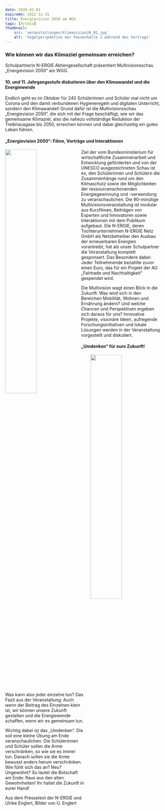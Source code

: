 ```yaml
---
date: 2020-01-01
expireOn: 2022-12-31
title: Energievision 2050 am WGG
tags: [Archiv]
thumbnail: 
    src: 'veranstaltungen/klimavision20_01.jpg'
    alt: 'Vogelperspektive der Pausenhalle 1 während des Vortrags' 
---
```




### Wie können wir das Klimaziel gemeinsam erreichen?

Schulpartnerin N-ERGIE Aktiengesellschaft präsentiert Multivisionsschau „Energievision 2050“ am WGG.

#### 10. und 11. Jahrgangsstufe diskutieren über den Klimawandel und die Energiewende

Endlich geht es im Oktober für 240 Schülerinnen und Schüler mal nicht um Corona und den damit verbundenen Hygieneregeln und digitalen Unterricht, sondern den Klimawandel! Grund dafür ist die Multivisionsschau „Energievision 2050“, die sich mit der Frage beschäftigt, wie wir das gemeinsame Klimaziel, also die nahezu vollständige Reduktion der Treibhausgase bis 2050, erreichen können und dabei gleichzeitig ein gutes Leben führen.



#### „Energievision 2050“: Filme, Vorträge und Interaktionen

<img src = "/images/veranstaltungen/klimavision20_02.jpg" style ="float:left;width: 45%; margin-right:20px">

Ziel der vom Bundesministerium für wirtschaftliche Zusammenarbeit und Entwicklung geförderten und von der UNESCO ausgezeichneten Schau ist es, den Schülerinnen und Schülern die Zusammenhänge rund um den Klimaschutz sowie die Möglichkeiten der ressourcenschonenden Energiegewinnung und -verwendung zu veranschaulichen. Die 90-minütige Multivisionsveranstaltung ist modular aus Kurzfilmen, Beiträgen von Experten und Innovatoren sowie Interaktionen mit dem Publikum aufgebaut. Die N-ERGIE, deren Tochterunternehmen N-ERGIE Netz GmbH als Netzbetreiber den Ausbau der erneuerbaren Energien vorantreibt, hat als unser Schulpartner die Veranstaltung komplett gesponsert. Das Besondere dabei: Jeder Teilnehmende bezahlte zuvor einen Euro, das für ein Projekt der AG „Fairtrade und Nachhaltigkeit“ gespendet wird.

Die Multivision wagt einen Blick in die Zukunft: Was wird sich in den Bereichen Mobilität, Wohnen und Ernährung ändern? Und welche Chancen und Perspektiven ergeben sich daraus für uns? Innovative Projekte, visionäre Ideen, aufregende Forschungsinitiativen und lokale Lösungen werden in der Veranstaltung vorgestellt und diskutiert.



#### „Umdenken“ für eure Zukunft!

<img src = "/images/veranstaltungen/klimavision20_03.jpg" style ="float:right;width: 45%; margin-left:20px">

Was kann also jeder einzelne tun? Das Fazit aus der Veranstaltung: Auch wenn der Beitrag des Einzelnen klein ist, wir können unsere Zukunft gestalten und die Energiewende schaffen, wenn wir es gemeinsam tun.

Wichtig dabei ist das „Umdenken“. Die soll eine kleine Übung am Ende veranschaulichen: Die Schülerinnen und Schüler sollen die Arme verschränken, so wie sie es immer tun. Danach sollen sie die Arme bewusst anders herum verschränken. Wie fühlt sich das an? Neu? Ungewohnt? So lautet die Botschaft am Ende: Raus aus den alten Gewohnheiten! Ihr haltet die Zukunft in eurer Hand!

Aus dem Pressetext der N-ERGIE und Ulrike Englert, Bilder von U. Englert
